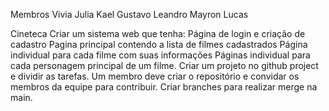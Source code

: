  Membros
            Vivia 
            Julia
            Kael
            Gustavo
            Leandro
            Mayron
            Lucas




Cineteca
Criar um sistema web que tenha:
Página de login e criação de cadastro
Pagina principal contendo a lista de filmes cadastrados
Página individual para cada filme com suas informações
Páginas individual para cada personagem principal de um filme.
Criar um projeto no  github project e dividir as tarefas.
Um membro deve criar o repositório e convidar os membros da equipe para contribuir. Criar branches para realizar merge na main.



